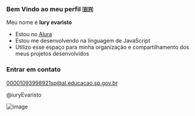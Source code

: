 ### Bem Vindo ao meu perfil 🇧🇷

Meu nome é **Iury evaristo**

- Estou no [Alura](/httpl://www.alura.com.br)
- Estou me desenvolvendo na linguagem de JavaScript
- Utilizo esse espaço para minha organização e compartilhamento dos meus projetos desenvolvidos

### Entrar em contato

00001093998921sp@al.educacao.sp.gov.br

@iuryEvaristo

![image](https://github.com/iuryevaristo/iuryEvaristo/assets/170018411/c8fae8ab-4a82-4602-8fc8-9fba113c1f38)
